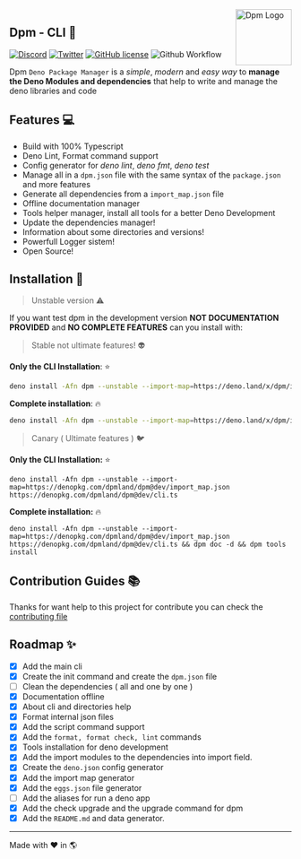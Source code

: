 <img src="https://avatars.githubusercontent.com/u/97813425" align="right" alt="Dpm Logo" width="100">

## Dpm - CLI :sauropod:

[![Discord](https://img.shields.io/discord/932381618851692565?label=Discord&logo=discord&logoColor=white)](https://discord.gg/Um27YPJKud)
[![Twitter](https://img.shields.io/twitter/follow/dpm_land?label=Dpm%20Land&style=social)](https://twitter.com/intent/follow?screen_name=dpm_land)
[![GitHub license](https://img.shields.io/github/license/dpmland/cli?label=License)](./LICENSE)
![Github Workflow](https://img.shields.io/github/workflow/status/dpmland/cli/CI)

Dpm `Deno Package Manager` is a _simple_, _modern_ and _easy way_ to **manage
the Deno Modules and dependencies** that help to write and manage the deno
libraries and code

## Features :computer:

- Build with 100% Typescript
- Deno Lint, Format command support
- Config generator for _deno lint_, _deno fmt_, _deno test_
- Manage all in a `dpm.json` file with the same syntax of the `package.json` and
  more features
- Generate all dependencies from a `import_map.json` file
- Offline documentation manager
- Tools helper manager, install all tools for a better Deno Development
- Update the dependencies manager!
- Information about some directories and versions!
- Powerfull Logger sistem!
- Open Source!

## Installation :rocket:

> Unstable version :warning:

If you want test dpm in the development version **NOT DOCUMENTATION PROVIDED**
and **NO COMPLETE FEATURES** can you install with:

> Stable not ultimate features! :alien:

**Only the CLI Installation**: :star:

```sh
deno install -Afn dpm --unstable --import-map=https://deno.land/x/dpm/import_map.json https://deno.land/x/dpm/cli.ts
```

**Complete installation**: :fire:

```sh
deno install -Afn dpm --unstable --import-map=https://deno.land/x/dpm/import_map.json https://deno.land/x/dpm/cli.ts && dpm doc -d && dpm tools install
```

> Canary ( Ultimate features ) :bird:

**Only the CLI Installation:** :star:

```
deno install -Afn dpm --unstable --import-map=https://denopkg.com/dpmland/dpm@dev/import_map.json https://denopkg.com/dpmland/dpm@dev/cli.ts
```

**Complete installation:** :fire:

```
deno install -Afn dpm --unstable --import-map=https://denopkg.com/dpmland/dpm@dev/import_map.json https://denopkg.com/dpmland/dpm@dev/cli.ts && dpm doc -d && dpm tools install
```

## Contribution Guides :books:

Thanks for want help to this project for contribute you can check the
[contributing file](./CONTRIBUTING.md)

## Roadmap :sparkles:

- [x] Add the main cli
- [x] Create the init command and create the `dpm.json` file
- [ ] Clean the dependencies ( all and one by one )
- [x] Documentation offline
- [x] About cli and directories help
- [x] Format internal json files
- [x] Add the script command support
- [x] Add the `format, format check, lint` commands
- [x] Tools installation for deno development
- [x] Add the import modules to the dependencies into import field.
- [x] Create the `deno.json` config generator
- [x] Add the import map generator
- [x] Add the `eggs.json` file generator
- [ ] Add the aliases for run a deno app
- [x] Add the check upgrade and the upgrade command for dpm
- [x] Add the `README.md` and data generator.

---

Made with :heart: in :earth_americas:
